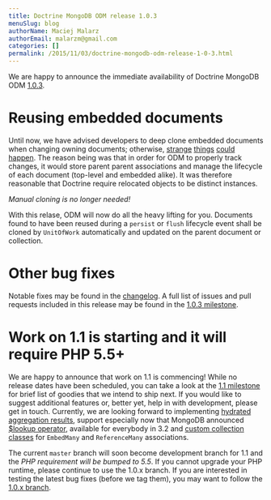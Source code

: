 ```yaml
---
title: Doctrine MongoDB ODM release 1.0.3
menuSlug: blog
authorName: Maciej Malarz
authorEmail: malarzm@gmail.com
categories: []
permalink: /2015/11/03/doctrine-mongodb-odm-release-1-0-3.html
---
```

We are happy to announce the immediate availability of Doctrine MongoDB
ODM
[1.0.3](https://github.com/doctrine/mongodb-odm/releases/tag/1.0.3).

Reusing embedded documents
==========================

Until now, we have advised developers to deep clone embedded documents
when changing owning documents; otherwise,
[strange](https://github.com/doctrine/mongodb-odm/issues/1229)
[things](https://github.com/doctrine/mongodb-odm/issues/1169)
[could](https://github.com/doctrine/mongodb-odm/issues/478)
[happen](https://www.youtube.com/watch?v=dQw4w9WgXcQ). The reason
being was that in order for ODM to properly track changes, it would
store parent parent associations and manage the lifecycle of each
document (top-level and embedded alike). It was therefore reasonable
that Doctrine require relocated objects to be distinct instances.

*Manual cloning is no longer needed!*

With this relase, ODM will now do all the heavy lifting for you.
Documents found to have been reused during a `persist` or `flush`
lifecycle event shall be cloned by `UnitOfWork` automatically and
updated on the parent document or collection.

Other bug fixes
===============

Notable fixes may be found in the
[changelog](https://github.com/doctrine/mongodb-odm/blob/master/CHANGELOG-1.0.md#103-2015-11-03).
A full list of issues and pull requests included in this release may be
found in the [1.0.3
milestone](https://github.com/doctrine/mongodb-odm/issues?q=milestone%3A1.0.3).

Work on 1.1 is starting and it will require PHP 5.5+
====================================================

We are happy to announce that work on 1.1 is commencing! While no
release dates have been scheduled, you can take a look at the [1.1
milestone](https://github.com/doctrine/mongodb-odm/issues?q=milestone%3A1.1)
for brief list of goodies that we intend to ship next. If you would like
to suggest additional features or, better yet, help in with development,
please get in touch. Currently, we are looking forward to implementing
[hydrated aggregation
results](https://github.com/doctrine/mongodb-odm/pull/1263), support
especially now that MongoDB announced [\$lookup
operator](https://www.mongodb.com/blog/post/revisiting-usdlookup),
available for everybody in 3.2 and [custom collection
classes](https://github.com/doctrine/mongodb-odm/pull/1219) for
`EmbedMany` and `ReferenceMany` associations.

The current `master` branch will soon become development branch for 1.1
and the *PHP requirement will be bumped to 5.5*. If you cannot upgrade
your PHP runtime, please continue to use the 1.0.x branch. If you are
interested in testing the latest bug fixes (before we tag them), you may
want to follow the [1.0.x
branch](https://github.com/doctrine/mongodb-odm/tree/1.0.x).
